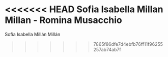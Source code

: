 <<<<<<< HEAD
Sofia Isabella Millan Millan - Romina Musacchio 
=======
Sofía Isabella Millán Millán
>>>>>>> 7865f86dfe7d4ebfb76ff11f96255257ab74ab7f
